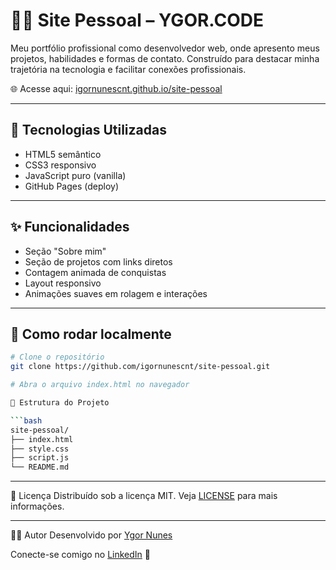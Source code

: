 # 👨‍💻 Site Pessoal – YGOR.CODE

Meu portfólio profissional como desenvolvedor web, onde apresento meus projetos, habilidades e formas de contato. Construído para destacar minha trajetória na tecnologia e facilitar conexões profissionais.

🌐 Acesse aqui: [igornunescnt.github.io/site-pessoal](https://igornunescnt.github.io/site-pessoal/)

---

## 🧰 Tecnologias Utilizadas

- HTML5 semântico
- CSS3 responsivo
- JavaScript puro (vanilla)
- GitHub Pages (deploy)

---

## ✨ Funcionalidades

- Seção "Sobre mim"
- Seção de projetos com links diretos
- Contagem animada de conquistas
- Layout responsivo
- Animações suaves em rolagem e interações

---

## 🚀 Como rodar localmente

```bash
# Clone o repositório
git clone https://github.com/igornunescnt/site-pessoal.git

# Abra o arquivo index.html no navegador

📁 Estrutura do Projeto

```bash
site-pessoal/
├── index.html
├── style.css
├── script.js
└── README.md
```

---

📄 Licença
Distribuído sob a licença MIT. Veja [LICENSE](https://github.com/igornunescnt/site-pessoal/blob/main/LICENSE) para mais informações.

---

🙋‍♂️ Autor
Desenvolvido por [Ygor Nunes](https://igornunescnt.github.io/)

Conecte-se comigo no [LinkedIn](https://www.linkedin.com/in/nunesygor96/) 🚀
